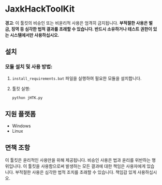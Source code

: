 # JaxkHackToolKit

**경고**: 이 툴킷의 비승인 또는 비윤리적 사용은 엄격히 금지됩니다. **부적절한 사용은 벌금, 징역 등 심각한 법적 결과를 초래할 수 있습니다. 반드시 소유하거나 테스트 권한이 있는 시스템에서만 사용하십시오.**

## 설치

### 모듈 설치 및 사용 방법:
1. `install_requirements.bat` 파일을 실행하여 필요한 모듈을 설치합니다.

2. 툴킷 실행:
   ```bash
   python jHTK.py
   ```

## 지원 플랫폼

- Windows
- Linux

## 면책 조항
이 툴킷은 윤리적인 사용만을 위해 제공됩니다. 비승인 사용은 법과 윤리를 위반하는 행위입니다. 이 툴킷을 사용함으로써 발생하는 모든 결과에 대한 책임은 사용자에게 있습니다. 부적절한 사용은 심각한 법적 조치를 초래할 수 있습니다. 책임감 있게 사용하십시오.